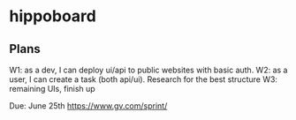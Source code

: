 # hippoboard

## Plans
W1: as a dev, I can deploy ui/api to public websites with basic auth.
W2: as a user, I can create a task (both api/ui). Research for the best structure
W3: remaining UIs, finish up

Due: June 25th
https://www.gv.com/sprint/
